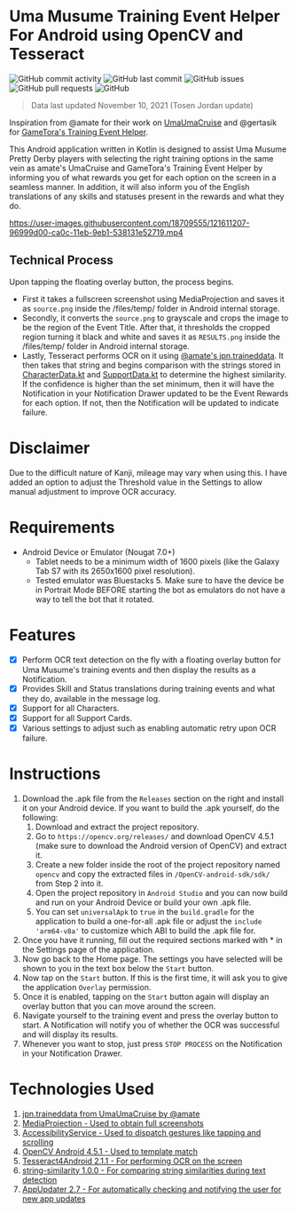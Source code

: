 # Uma Musume Training Event Helper For Android using OpenCV and Tesseract

![GitHub commit activity](https://img.shields.io/github/commit-activity/m/steve1316/uma-android-training-helper?logo=GitHub) ![GitHub last commit](https://img.shields.io/github/last-commit/steve1316/uma-android-training-helper?logo=GitHub) ![GitHub issues](https://img.shields.io/github/issues/steve1316/uma-android-training-helper?logo=GitHub) ![GitHub pull requests](https://img.shields.io/github/issues-pr/steve1316/uma-android-training-helper?logo=GitHub) ![GitHub](https://img.shields.io/github/license/steve1316/uma-android-training-helper?logo=GitHub)

> Data last updated November 10, 2021 (Tosen Jordan update)

Inspiration from @amate for their work on [UmaUmaCruise](https://github.com/amate/UmaUmaCruise) and @gertasik for [GameTora's Training Event Helper](https://gametora.com/umamusume/training-event-helper).

This Android application written in Kotlin is designed to assist Uma Musume Pretty Derby players with selecting the right training options in the same vein as amate's UmaCruise and GameTora's Training Event Helper by informing you of what rewards you get for each option on the screen in a seamless manner. In addition, it will also inform you of the English translations of any skills and statuses present in the rewards and what they do.

https://user-images.githubusercontent.com/18709555/121611207-96999d00-ca0c-11eb-9eb1-538131e52719.mp4

## Technical Process

Upon tapping the floating overlay button, the process begins.

-   First it takes a fullscreen screenshot using MediaProjection and saves it as `source.png` inside the /files/temp/ folder in Android internal storage.
-   Secondly, it converts the `source.png` to grayscale and crops the image to be the region of the Event Title. After that, it thresholds the cropped region turning it black and white and saves it as `RESULTS.png` inside the /files/temp/ folder in Android internal storage.
-   Lastly, Tesseract performs OCR on it using [@amate's jpn.traineddata](https://github.com/amate/UmaUmaCruise). It then takes that string and begins comparison with the strings stored in [CharacterData.kt](https://github.com/steve1316/uma-android-training-helper/blob/main/app/src/main/java/com/steve1316/uma_android_training_helper/data/CharacterData.kt) and [SupportData.kt](https://github.com/steve1316/uma-android-training-helper/blob/main/app/src/main/java/com/steve1316/uma_android_training_helper/data/SupportData.kt) to determine the highest similarity. If the confidence is higher than the set minimum, then it will have the Notification in your Notification Drawer updated to be the Event Rewards for each option. If not, then the Notification will be updated to indicate failure.

# Disclaimer

Due to the difficult nature of Kanji, mileage may vary when using this. I have added an option to adjust the Threshold value in the Settings to allow manual adjustment to improve OCR accuracy.

# Requirements

-   Android Device or Emulator (Nougat 7.0+)
    -   Tablet needs to be a minimum width of 1600 pixels (like the Galaxy Tab S7 with its 2650x1600 pixel resolution).
    -   Tested emulator was Bluestacks 5. Make sure to have the device be in Portrait Mode BEFORE starting the bot as emulators do not have a way to tell the bot that it rotated.

# Features

-   [x] Perform OCR text detection on the fly with a floating overlay button for Uma Musume's training events and then display the results as a Notification.
-   [x] Provides Skill and Status translations during training events and what they do, available in the message log.
-   [x] Support for all Characters.
-   [x] Support for all Support Cards.
-   [x] Various settings to adjust such as enabling automatic retry upon OCR failure.

# Instructions

1. Download the .apk file from the `Releases` section on the right and install it on your Android device. If you want to build the .apk yourself, do the following:
    1. Download and extract the project repository.
    2. Go to `https://opencv.org/releases/` and download OpenCV 4.5.1 (make sure to download the Android version of OpenCV) and extract it.
    3. Create a new folder inside the root of the project repository named `opencv` and copy the extracted files in `/OpenCV-android-sdk/sdk/` from Step 2 into it.
    4. Open the project repository in `Android Studio` and you can now build and run on your Android Device or build your own .apk file.
    5. You can set `universalApk` to `true` in the `build.gradle` for the application to build a one-for-all .apk file or adjust the `include 'arm64-v8a'` to customize which ABI to build the .apk file for.
2. Once you have it running, fill out the required sections marked with \* in the Settings page of the application.
3. Now go back to the Home page. The settings you have selected will be shown to you in the text box below the `Start` button.
4. Now tap on the `Start` button. If this is the first time, it will ask you to give the application `Overlay` permission.
5. Once it is enabled, tapping on the `Start` button again will display an overlay button that you can move around the screen.
6. Navigate yourself to the training event and press the overlay button to start. A Notification will notify you of whether the OCR was successful and will display its results.
7. Whenever you want to stop, just press `STOP PROCESS` on the Notification in your Notification Drawer.

# Technologies Used

1. [jpn.traineddata from UmaUmaCruise by @amate](https://github.com/amate/UmaUmaCruise)
2. [MediaProjection - Used to obtain full screenshots](https://developer.android.com/reference/android/media/projection/MediaProjection)
3. [AccessibilityService - Used to dispatch gestures like tapping and scrolling](https://developer.android.com/reference/android/accessibilityservice/AccessibilityService)
4. [OpenCV Android 4.5.1 - Used to template match](https://opencv.org/releases/)
5. [Tesseract4Android 2.1.1 - For performing OCR on the screen](https://github.com/adaptech-cz/Tesseract4Android)
6. [string-similarity 1.0.0 - For comparing string similarities during text detection](https://github.com/rrice/java-string-similarity)
7. [AppUpdater 2.7 - For automatically checking and notifying the user for new app updates](https://github.com/javiersantos/AppUpdater)
